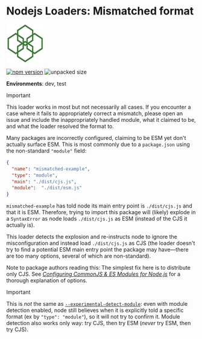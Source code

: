 # Nodejs Loaders: Mismatched format

<img src="https://raw.githubusercontent.com/JakobJingleheimer/nodejs-loaders/refs/heads/main/logo.svg" height="100" width="100" alt="@node.js loaders logo" />

[![npm version](https://img.shields.io/npm/v/@nodejs-loaders/mismatched-format.svg)](https://www.npmjs.com/package/@nodejs-loaders/mismatched-format)
![unpacked size](https://img.shields.io/npm/unpacked-size/@nodejs-loaders/mismatched-format)

**Environments**: dev, test

> [!important]
> This loader works in most but not necessarily all cases. If you encounter a case where it fails to appropriately correct a mismatch, please open an issue and include the inappropriately handled module, what it claimed to be, and what the loader resolved the format to.

Many packages are incorrectly configured, claiming to be ESM yet don't actually surface ESM. This is most commonly due to a `package.json` using the non-standard `"module"` field:

```json
{
  "name": "mismatched-example",
  "type": "module",
  "main": "./dist/cjs.js",
  "module":  "./dist/esm.js"
}
```

`mismatched-example` has told node its main entry point is `./dist/cjs.js` and that it is ESM. Therefore, trying to import this package will (likely) explode in a `SyntaxError` as node loads `./dist/cjs.js` as ESM (instead of the CJS it actually is).

This loader detects the explosion and re-instructs node to ignore the misconfiguration and instead load `./dist/cjs.js` as CJS (the loader doesn't try to find a potential ESM main entry point the package may have—there are too many options, several of which are non-standard).

Note to package authors reading this: The simplest fix here is to distribute only CJS. See [_Configuring CommonJS & ES Modules for Node.js_](https://dev.to/jakobjingleheimer/configuring-commonjs-es-modules-for-nodejs-12ed) for a thorough explanation of options.

> [!IMPORTANT]
> This is _not_ the same as [`--experimental-detect-module`](https://nodejs.org/api/cli.html#--experimental-detect-module): even with module detection enabled, node still believes when it is explicitly told a specific format (ex by `"type": "module"`), so it will not try to confirm it. Module detection also works only way: try CJS, then try ESM (_never_ try ESM, then try CJS).
